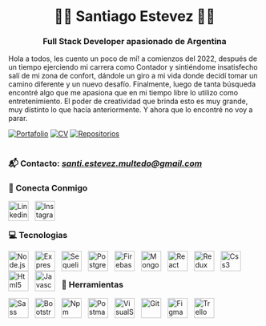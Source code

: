 <h1 align="center">🧑‍💻 Santiago Estevez 🧑‍💻</h1>

<h3 align="center">Full Stack Developer apasionado de Argentina</h3>

Hola a todos, les cuento un poco de mí! a comienzos del 2022, después de un tiempo ejerciendo mi carrera como Contador y sintiéndome insatisfecho salí de mi zona de confort, dándole un giro a mi vida donde decidí tomar un camino diferente y un nuevo desafío. Finalmente, luego de tanta búsqueda encontré algo que me apasiona que en mi tiempo libre lo utilizo como entretenimiento. El poder de creatividad que brinda esto es muy grande, muy distinto lo que hacía anteriormente. Y ahora que lo encontré no voy a parar.

 
 <p align="left">
      <a href="http://linkedin.com/in/santiago-estevez-a04298139">
         <img alt="Portafolio" title="Mira mi portafolio" src="https://custom-icon-badges.demolab.com/badge/-Mi%20Portafolio-red?style=for-the-badge&logoColor=white&logo=portafolio"/></a>
       <a href="http://linkedin.com/in/santiago-estevez-a04298139">
         <img alt="CV" title="Mira mi CV" src="https://custom-icon-badges.demolab.com/badge/-Mi CV-green?style=for-the-badge&logo=download&logoColor=white"/></a>
        <a href="https://github.com/elbolaestevez">
         <img alt="Repositorios" title="Mira mis repositorios" src="https://custom-icon-badges.demolab.com/badge/-Mis%20Repositorios-yellow?style=for-the-badge&logoColor=white&logo=repo"/></a>
   </p>

#

### 📬 Contacto: <em>santi.estevez.multedo@gmail.com</em>

### 🤗 Conecta Conmigo

<a href="http://linkedin.com/in/santiago-estevez-a04298139" target="_blank" rel="noopener noreferrer">
  <img align="left" alt="Linkedin" width="40px" style="padding-right:10px" src="https://cdn.jsdelivr.net/gh/devicons/devicon/icons/linkedin/linkedin-original.svg" />
</a>
<a href="https://www.instagram.com/santiestevez93/" target="_blank" rel="noopener noreferrer">
  <img align="left" alt="Instagram" width="40px" style="padding-right:10px" src="https://raw.githubusercontent.com/rahuldkjain/github-profile-readme-generator/master/src/images/icons/Social/instagram.svg" />
</a>
<br/><br/>

### 💻 Tecnologias

<img align="left" alt="Node.js" width="40px" style="padding-right:10px" src="https://cdn.jsdelivr.net/gh/devicons/devicon/icons/nodejs/nodejs-original.svg" />
<img align="left" alt="Express" width="40px" style="padding-right:10px" src="https://cdn.jsdelivr.net/gh/devicons/devicon/icons/express/express-original.svg" />
<img align="left" alt="Sequelize" width="40px" style="padding-right:10px" src="https://cdn.jsdelivr.net/gh/devicons/devicon/icons/sequelize/sequelize-original.svg" />
<img align="left" alt="Postgresql" width="40px" style="padding-right:10px" src="https://cdn.jsdelivr.net/gh/devicons/devicon/icons/postgresql/postgresql-original.svg" />
<img align="left" alt="Firebase" width="40px" style="padding-right:10px" src="https://cdn.jsdelivr.net/gh/devicons/devicon/icons/firebase/firebase-plain.svg" />
<img align="left" alt="Mongodb" width="40px" style="padding-right:10px"  src="https://cdn.jsdelivr.net/gh/devicons/devicon/icons/mongodb/mongodb-original.svg" />
<img align="left" alt="React" width="40px" style="padding-right:10px" src="https://cdn.jsdelivr.net/gh/devicons/devicon/icons/react/react-original.svg" />
<img align="left" alt="Redux" width="40px" style="padding-right:10px" src="https://cdn.jsdelivr.net/gh/devicons/devicon/icons/redux/redux-original.svg" />
<img align="left" alt="Css3" width="40px" style="padding-right:10px" src="https://cdn.jsdelivr.net/gh/devicons/devicon/icons/css3/css3-original.svg" />
<img align="left" alt="Html5" width="40px" style="padding-right:10px" src="https://cdn.jsdelivr.net/gh/devicons/devicon/icons/html5/html5-original.svg" />
<img align="left" alt="Javascript" width="40px" style="padding-right:10px" src="https://cdn.jsdelivr.net/gh/devicons/devicon/icons/javascript/javascript-original.svg" />
<br/><br/>

### 🧰 Herramientas

<img align="left" alt="Sass" width="40px" style="padding-right:10px" src="https://cdn.jsdelivr.net/gh/devicons/devicon/icons/sass/sass-original.svg" />
<img align="left" alt="Bootstrap" width="40px" style="padding-right:10px" src="https://cdn.jsdelivr.net/gh/devicons/devicon/icons/bootstrap/bootstrap-original.svg" />
<img align="left" alt="Npm" width="40px" style="padding-right:10px" src="https://cdn.jsdelivr.net/gh/devicons/devicon/icons/npm/npm-original-wordmark.svg" />
<img align="left" alt="Postman" width="40px" style="padding-right:10px" src="https://www.vectorlogo.zone/logos/getpostman/getpostman-icon.svg" />
<img align="left" alt="VisualStudio" width="40px" style="padding-right:10px" src="https://cdn.jsdelivr.net/gh/devicons/devicon/icons/visualstudio/visualstudio-plain.svg" />
<img align="left" alt="Git" width="40px" style="padding-right:10px" src="https://cdn.jsdelivr.net/gh/devicons/devicon/icons/git/git-original.svg" />
<img align="left" alt="Figma" width="40px" style="padding-right:10px" src="https://cdn.jsdelivr.net/gh/devicons/devicon/icons/figma/figma-original.svg" />
<img align="left" alt="Trello" width="40px" style="padding-right:10px" src="https://cdn.jsdelivr.net/gh/devicons/devicon/icons/trello/trello-plain.svg" />
